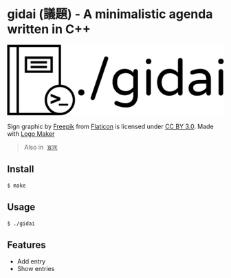 # gidai (議題) - A minimalistic agenda written in C++

<p align="center">
  <img src="assets/logo.png"/>
</p>
Sign graphic by <a href="http://www.flaticon.com/authors/freepik">Freepik</a> from <a href="http://www.flaticon.com/">Flaticon</a> is licensed under <a href="http://creativecommons.org/licenses/by/3.0/" title="Creative Commons BY 3.0">CC BY 3.0</a>. Made with <a href="http://logomakr.com" title="Logo Maker">Logo Maker</a>

> Also in&nbsp;
> <a href="assets/pt_BR/README.md">🇧🇷</a>

## Install

```
$ make
```

## Usage

```
$ ./gidai
```

## Features

- Add entry
- Show entries
